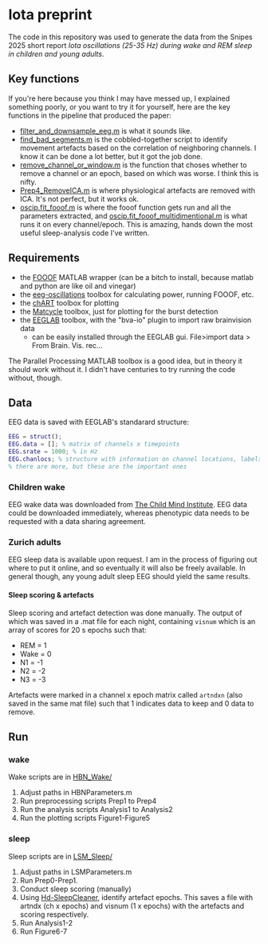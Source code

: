 # Iota preprint

The code in this repository was used to generate the data from the Snipes 2025 short report *Iota oscillations (25-35 Hz) during wake and REM sleep in children and young adults*.

## Key functions
If you're here because you think I may have messed up, I explained something poorly, or you want to try it for yourself, here are the key functions in the pipeline that produced the paper:

- [filter_and_downsample_eeg.m](./functions/eeg_preprocessing/filter_and_downsample_eeg.m) is what it sounds like.
- [find_bad_segments.m](./functions/eeg_preprocessing/find_bad_segments.m) is the cobbled-together script to identify movement artefacts based on the correlation of neighboring channels. I know it can be done a lot better, but it got the job done.
- [remove_channel_or_window.m](./functions/eeg_preprocessing/remove_channel_or_window.m) is the function that choses whether to remove a channel or an epoch, based on which was worse. I think this is nifty.
- [Prep4_RemoveICA.m](./HBN_Wake/Prep4_RemoveICA.m) is where physiological artefacts are removed with ICA. It's not perfect, but it works ok.
- [oscip.fit_fooof.m](https://github.com/snipeso/eeg-oscillations/blob/main/%2Boscip/fit_fooof.m) is where the fooof function gets run and all the parameters extracted, and [oscip.fit_fooof_multidimentional.m](https://github.com/snipeso/eeg-oscillations/blob/main/%2Boscip/fit_fooof_multidimentional.m) is what runs it on every channel/epoch. This is amazing, hands down the most useful sleep-analysis code I've written.


## Requirements

- the [FOOOF](https://github.com/fooof-tools/fooof_mat) MATLAB wrapper (can be a bitch to install, because matlab and python are like oil and vinegar)
- the [eeg-oscillations](https://github.com/snipeso/eeg-oscillations) toolbox for calculating power, running FOOOF, etc.
- the [chART](https://github.com/snipeso/chart) toolbox for plotting
- the [Matcycle](https://github.com/hubersleeplab/matcycle) toolbox, just for plotting for the burst detection
- the [EEGLAB](https://sccn.ucsd.edu/eeglab/download.php) toolbox, with the "bva-io" plugin to import raw brainvision data  
    - can be easily installed through the EEGLAB gui. File>import data > From Brain. Vis. rec...

The Parallel Processing MATLAB toolbox is a good idea, but in theory it should work without it. I didn't have centuries to try running the code without, though.

## Data
EEG data is saved with EEGLAB's standarard structure:

```matlab
EEG = struct();
EEG.data = []; % matrix of channels x timepoints
EEG.srate = 1000; % in Hz
EEG.chanlocs; % structure with information on channel locations, labels, etc. important for plotting topographies
% there are more, but these are the important ones

```

### Children wake
EEG wake data was downloaded from [The Child Mind Institute](https://fcon_1000.projects.nitrc.org/indi/cmi_healthy_brain_network/index.html). EEG data could be downloaded immediately, whereas phenotypic data needs to be requested with a data sharing agreement. 


### Zurich adults
EEG sleep data is available upon request. I am in the process of figuring out where to put it online, and so eventually it will also be freely available. In general though, any young adult sleep EEG should yield the same results.

#### Sleep scoring & artefacts
Sleep scoring and artefact detection was done manually. The output of which was saved in a .mat file for each night, containing `visnum` which is an array of scores for 20 s epochs such that:
- REM = 1
- Wake = 0
- N1 = -1
- N2 = -2
- N3 = -3

Artefacts were marked in a channel x epoch matrix called `artndxn` (also saved in the same mat file) such that 1 indicates data to keep and 0 data to remove.


## Run 

### wake

Wake scripts are in [HBN_Wake/](./HBN_Wake/)

1. Adjust paths in HBNParameters.m
2. Run preprocessing scripts Prep1 to Prep4
3. Run the analysis scripts Analysis1 to Analysis2
4. Run the plotting scripts Figure1-Figure5

### sleep
Sleep scripts are in [LSM_Sleep/](./LSM_Sleep/)

1. Adjust paths in LSMParameters.m
2. Run Prep0-Prep1.
3. Conduct sleep scoring (manually)
4. Using [Hd-SleepCleaner](https://github.com/snipeso/Hd-SleepCleaner/), identify artefact epochs. This saves a file with artndx (ch x epochs) and visnum (1 x epochs) with the artefacts and scoring respectively. 
5. Run Analysis1-2
6. Run Figure6-7
